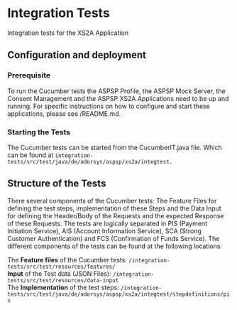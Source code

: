 #  Integration Tests

Integration tests for the XS2A Application

## Configuration and deployment

### Prerequisite
To run the Cucumber tests the ASPSP Profile, the ASPSP Mock Server, the Consent Management and the ASPSP XS2A Applications
need to be up and running. For specific instructions on how to configure and start these applications, please see 
/README.md.

### Starting the Tests
The Cucumber tests can be started from the CucumberIT.java file. 
Which can be found at `integration-tests/src/test/java/de/adorsys/aspsp/xs2a/integtest.`

## Structure of the Tests

There several components of the Cucumber tests: The Feature Files for defining the test steps, implementation of these 
Steps and the Data Input for  defining the Header/Body of the Requests and the expected Response of these Requests. 
The tests are logically separated in PIS (Payment Initiation Service), AIS (Account Information Service), 
SCA (Strong Customer Authentication) and FCS (Confirmation of Funds Service). The different components of the tests can 
be found at the following locations:

The **Feature files** of the Cucumber tests: `/integration-tests/src/test/resources/features/`  
**Input** of the Test data (JSON Files): `/integration-tests/src/test/resources/data-input`  
The **Implementation** of the test steps: `/integration-tests/src/test/java/de/adorsys/aspsp/xs2a/integtest/stepdefinitions/pis` 

